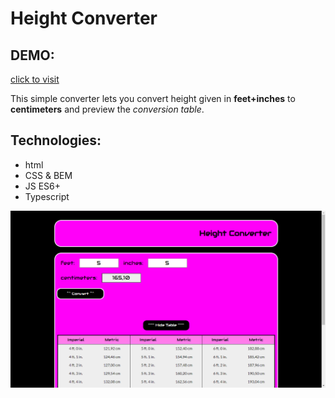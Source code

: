 # Height Converter

## DEMO:
[click to visit](https://radekw86.github.io/Height-Converter/)

This simple converter lets you convert height given in **feet+inches** to **centimeters** and preview the *conversion table*.

## Technologies:
<ul>
<li>html</li>
<li>CSS & BEM</li>
<li>JS ES6+</li>
<li>Typescript</li>
</ul>
  
![Preview](images/preview.png)
